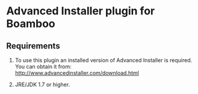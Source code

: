 Advanced Installer plugin for Boamboo
=========

Requirements
-----------------------

1. To use this plugin an installed version of Advanced Installer is required.
You can obtain it from: http://www.advancedinstaller.com/download.html

2. JRE/JDK 1.7 or higher.